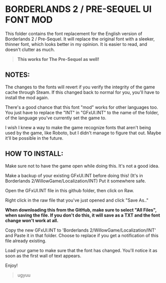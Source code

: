 # BORDERLANDS 2 / PRE-SEQUEL UI FONT MOD

This folder contains the font replacement for the English version of Borderlands 2 / Pre-Sequel. It will replace the original font with a sleeker, thinner font, which looks better in my opinion. It is easier to read, and doesn't clutter as much.

> **This works for The Pre-Sequel as well!**

## NOTES:

The changes to the fonts will revert if you verify the integrity of the game cache through Steam. If this changed back to normal for you, you'll have to install the mod again.

There's a good chance that this font "mod" works for other languages too. You just have to replace the "INT" in "GFxUI.INT" to the name of the folder, of the language you've currently set the game to.

I wish I knew a way to make the game recognize fonts that aren't being used by the game, like Roboto, but I didn't manage to figure that out. Maybe it'll be possible in the future.

## HOW TO INSTALL:

Make sure not to have the game open while doing this. It's not a good idea.

Make a backup of your existing GFxUI.INT before doing this! (It's in Borderlands 2/WillowGame/Localization/INT) Put it somewhere safe.

Open the GFxUI.INT file in this github folder, then click on Raw.

Right click in the raw file that you've just opened and click "Save As.."

**When downloading this from the GitHub, make sure to select "All Files", when saving the file. If you don't do this, it will save as a TXT and the font change won't work at all.**

Copy the new GFxUI.INT to 'Borderlands 2/WillowGame/Localization/INT' and Paste it in that folder. Choose to replace if you get a notification of this file already existing.

Load your game to make sure that the font has changed. You'll notice it as soon as the first wall of text appears.

Enjoy!

> ugyuu
